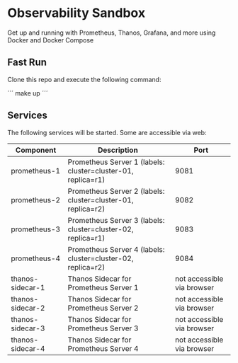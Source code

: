 # Observability Sandbox

Get up and running with Prometheus, Thanos, Grafana, and more using Docker and Docker Compose

## Fast Run

Clone this repo and execute the following command:

´´´
make up
´´´

## Services

The following services will be started. Some are accessible via web:

| Component                  | Description                                                   | Port                          |
| -----------------------    | ------------------------------------------------------        | ----------------------------- |
| prometheus-1               | Prometheus Server 1 (labels: cluster=cluster-01, replica=r1)  | 9081                          |
| prometheus-2               | Prometheus Server 2 (labels: cluster=cluster-01, replica=r2)  | 9082                          |
| prometheus-3               | Prometheus Server 3 (labels: cluster=cluster-02, replica=r1)  | 9083                          |
| prometheus-4               | Prometheus Server 4 (labels: cluster=cluster-02, replica=r2)  | 9084                          |
| thanos-sidecar-1           | Thanos Sidecar for Prometheus Server 1                        | not accessible via browser    |
| thanos-sidecar-2           | Thanos Sidecar for Prometheus Server 2                        | not accessible via browser    |
| thanos-sidecar-3           | Thanos Sidecar for Prometheus Server 3                        | not accessible via browser    |
| thanos-sidecar-4           | Thanos Sidecar for Prometheus Server 4                        | not accessible via browser    |
